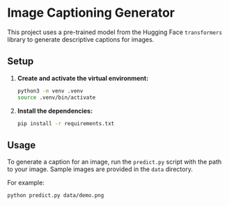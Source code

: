 # Image Captioning Generator

This project uses a pre-trained model from the Hugging Face `transformers` library to generate descriptive captions for images.

## Setup

1. **Create and activate the virtual environment:**
   ```bash
   python3 -m venv .venv
   source .venv/bin/activate
   ```

2. **Install the dependencies:**
   ```bash
   pip install -r requirements.txt
   ```

## Usage

To generate a caption for an image, run the `predict.py` script with the path to your image. Sample images are provided in the `data` directory.

For example:
```bash
python predict.py data/demo.png
```